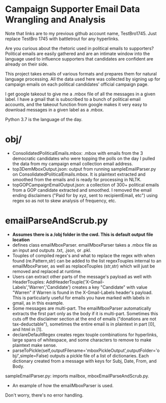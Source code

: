 # Campaign Supporter Email Data Wrangling and Analysis
Note that links are to my previous github account name, TestBro1745.  Just replace TestBro 1745 with battletrout for any hyperlinks.

Are you curious about the rhetoric used in political emails to supporters? Political emails are easily gathered and are an intimate window into the language used to influence supporters that candidates are confident are already on their side.

This project takes emails of various formats and prepares them for natural language processing. All the data used here was collected by signing up for campaign emails on each political candidates' official campaign page.

I get google takeout to give me a .mbox file of all the messages in a given label. I have a gmail that is subscribed to a bunch of political email accounts, and the takeout function from google makes it very easy to download messages in a given label as a .mbox.

Python 3.7 is the language of the day.

# obj/
- ConsolidatedPoliticalEmails.mbox: .mbox with emails from the 3 democratic candidates who were topping the polls on the day I pulled the data from my campaign email collection email address.
- top3DemMboxOutput.json: output from running sampleEmailParser.py on ConsolidatedPoliticalEmails.mbox. It is plaintext extracted and smoothed from the emails and is ready for processing in NLTK.
- topGOPCampaignEmailOutput.json: a collection of 300+ political emails from a GOP candidate extracted and smoothed. I removed the email ending disclaimers ("Paid for by xyz, sent to recipientEmail, etc") using regex so as not to skew analysis of frequency, etc.

# emailParseAndScrub.py
- **Assumes there is a /obj folder in the cwd. This is default output file location**
- defines class emailMboxParser. emailMboxParser takes a .mbox file as an input and outputs .txt, .json, or .pkl. 
- Touples of compiled regex's and what to replace the regex with when found (re.Pattern,str) can be added to the list regexTouples internal to an emailMboxParser, as well as replaceTouples (str,str) which will just be removed and replaced at runtime.
- Users can extract other parts of the message's payload as well with HeaderTouples: AddHeaderTouple('X-Gmail-Labels','Warren','Candidate') creates a key "Candidate" with value "Warren" if Warren is found in the X-Gmail-Labels header's payload. This is particularly useful for emails you have marked with labels in gmail, as in this example.
- Some messages are multi-part. The emailMboxParser automatically extracts the first part only as the body if it is multi-part. Sometimes this cuts off the disclaimer section at the end of emails ("donations are not tax-deductable"), sometimes the entire email is in plaintext in part [0], and html in [1].
- declareDefaultRegex creates regex touple combinations for hyperlinks, large spans of whitespace, and some characters to remove to make plaintext make sense.
- parseToPickle(self,outputFilename='mboxPickleOutput',outputFolder='obj/',simple=False) outputs a pickle file of a list of dictionaries. Each dictionary created from a message with keys for Subj, Date, From, and Body.

sampleEmailParser.py: imports mailbox, mboxEmailParseAndScrub.py.
- An example of how the emailMboxParser is used. 

Don't worry, there's no error handling.

